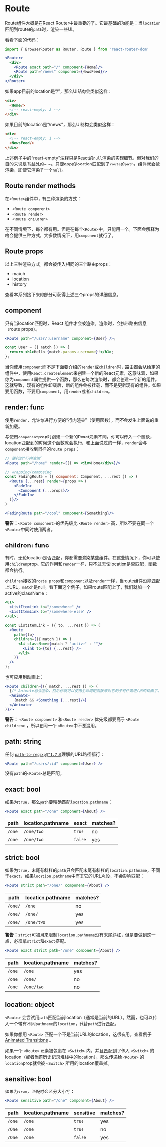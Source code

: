 # Route

Route组件大概是在React Router中最重要的了。它最基础的功能是：当`location`匹配到route的`path`时，渲染一些UI。

看看下面的代码：

```jsx
import { BrowserRouter as Router, Route } from 'react-router-dom'

<Router>
  <div>
    <Route exact path="/" component={Home}/>
    <Route path="/news" component={NewsFeed}/>
  </div>
</Router>
```

如果app目前的location是“/”，那么UI结构会类似这样：

```html
<div>
  <Home/>
  <!-- react-empty: 2 -->
</div>
```

如果目前的location是“/news”，那么UI结构会类似这样：

```html
<div>
  <!-- react-empty: 1 -->
  <NewsFeed/>
</div>
```

上述例子中的“react-empty”注释只是React的`null`渲染的实现细节。但对我们的目的来说是有益处的= =。只要app的location匹配到了`route`的`path`，组件就会被渲染，即使它渲染了一个`null`。

## Route render methods

在`<Route>`组件中，有三种渲染的方式：

- `<Route component>`
- `<Route render>`
- `<Route children>`

在不同情境下，每个都有用。但是在每个`<Route>`中，只能用一个。下面会解释为啥会提供三种方式。大多数情况下，用`component`就行了。

## Route props

以上三种渲染方式，都会被传入相同的三个路由props：

- match
- location
- history

查看本系列接下来的部分可获得上述三个props的详细信息。

## component

只有当location匹配时，React 组件才会被渲染。渲染时，会携带路由信息（route props）。

```jsx
<Route path="/user/:username" component={User} />;

const User = ({ match }) => {
  return <h1>Hello {match.params.username}!</h1>;
};
```

当你使用`component`而不是下面要介绍的`render`或`children`时，路由器会从给定的组件中，使用`React.createElement`来创建一个新的React元素。这意味着，如果你为`component`属性提供一个函数，那么在每次渲染时，都会创建一个新的组件。这就导致，现有的组件卸载后，新的组件会被挂载，而不是更新现有的组件。如果要用函数，不要用`component`，用`render`或者`children`。

## render: func

使用`render`，允许你进行方便的“行内渲染”（使用函数），而不会发生上面说的重新加载。

与使用`component`prop时创建一个新的React元素不同，你可以传入一个函数，location匹配到的时候这个函数就会执行。和上面说过的一样，`render`会与`component`接收到同样的`route props`：

```jsx
// 便利的“行内渲染”
<Route path="/home" render={() => <div>Home</div>}/>

// wrapping/composing
const FadingRoute = ({ component: Component, ...rest }) => (
  <Route {...rest} render={props => (
    <FadeIn>
      <Component {...props}/>
    </FadeIn>
  )}/>
)

<FadingRoute path="/cool" component={Something}/>
```

**警告：**`<Route component>`的优先级比 `<Route render>` 高，所以不要在同一个`<Route>`中同时使用两者。

## children: func

有时，无论location是否匹配，你都需要渲染某些组件。在这些情况下，你可以使用`children`prop。它的作用和`render`一样，只不过无论location是否匹配，函数都会执行。

`children`接收的`route props`和`component`以及`render`一样，当route组件没能匹配上URL，`match`是null。看下面这个例子，如果route匹配上了，我们就加一个active的className：

```jsx
<ul>
  <ListItemLink to="/somewhere" />
  <ListItemLink to="/somewhere-else" />
</ul>;

const ListItemLink = ({ to, ...rest }) => (
  <Route
    path={to}
    children={({ match }) => (
      <li className={match ? "active" : ""}>
        <Link to={to} {...rest} />
      </li>
    )}
  />
);
```

也可应用到动画上：

```jsx
<Route children={({ match, ...rest }) => (
  {/* Animate总会渲染，然后你就可以使用生命周期函数来对它的子组件做进/出的动画了。*/}
  <Animate>
    {match && <Something {...rest}/>}
  </Animate>
)}/>
```

**警告：** `<Route component>` 和`<Route render>` 优先级都要高于 `<Route children>` ，所以在同一个 `<Route>`中不要混用。

## path: string

任何 [`path-to-regexp@^1.7.0`](https://github.com/pillarjs/path-to-regexp/tree/v1.7.0)理解的URL路径都行：

```jsx
<Route path="/users/:id" component={User} />
```

没有`path`的`<Route>`总是匹配。

## exact: bool

如果为`true`，那么`path`要精确匹配`location.pathname`：

```jsx
<Route exact path="/one" component={About} />
```

| path   | location.pathname | exact   | matches? |
| ------ | ----------------- | ------- | -------- |
| `/one` | `/one/two`        | `true`  | no       |
| `/one` | `/one/two`        | `false` | yes      |

## strict: bool

如果为`true`，末尾有斜杠的`path`只会匹配末尾有斜杠的`location.pathname`，不同于`exact`，如果`location.pathname`中有其它的URL片段，不会影响匹配：

```jsx
<Route strict path="/one/" component={About} />
```

| path    | location.pathname | matches? |
| ------- | ----------------- | -------- |
| `/one/` | `/one`            | no       |
| `/one/` | `/one/`           | yes      |
| `/one/` | `/one/two`        | yes      |

**警告：**`strict`可被用来限制`location.pathname`没有末尾斜杠，但是要做到这一点，必须拿`strict`和`exact`搭配。

```jsx
<Route exact strict path="/one" component={About} />
```

| path   | location.pathname | matches? |
| ------ | ----------------- | -------- |
| `/one` | `/one`            | yes      |
| `/one` | `/one/`           | no       |
| `/one` | `/one/two`        | no       |

## location: object

 `<Route>` 会尝试用`path`匹配当前location（通常是当前的URL）。然而，也可以传入一个带有不同`pathname`的`location`，代替`path`进行匹配。

如果你想用 `<Route>` 匹配一个不是当前URL的location，这很有用。查看例子 [Animated Transitions](https://reacttraining.com/react-router/web/example/animated-transitions) 。

如果一个 `<Route>` 元素被包裹在 `<Switch>` 内，并且匹配到了传入 `<Switch>` 的location（或者当前历史记录堆栈中的location），那么传递给 `<Route>` 的`location`prop就会被 `<Switch>` 所用的location覆盖掉。

## sensitive: bool

如果为`true`，匹配时会区分大小写：

```jsx
<Route sensitive path="/one" component={About} />
```

| path   | location.pathname | sensitive | matches? |
| ------ | ----------------- | --------- | -------- |
| `/one` | `/one`            | `true`    | yes      |
| `/One` | `/one`            | `true`    | no       |
| `/One` | `/one`            | `false`   | yes      |